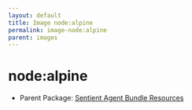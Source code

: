 ```yaml
---
layout: default
title: Image node:alpine
permalink: image-node:alpine
parent: images
---
```

# node:alpine

* Parent Package: [Sentient Agent Bundle Resources](package--sabr)


